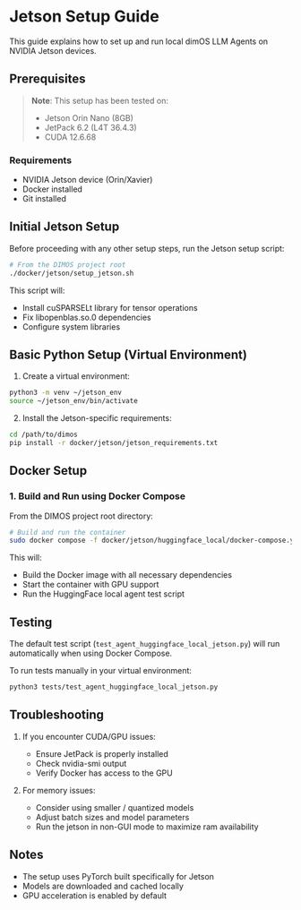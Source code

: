 # Jetson Setup Guide

This guide explains how to set up and run local dimOS LLM Agents on NVIDIA Jetson devices.

## Prerequisites

> **Note**: This setup has been tested on:
> - Jetson Orin Nano (8GB)
> - JetPack 6.2 (L4T 36.4.3)
> - CUDA 12.6.68

### Requirements
- NVIDIA Jetson device (Orin/Xavier)
- Docker installed
- Git installed

## Initial Jetson Setup

Before proceeding with any other setup steps, run the Jetson setup script:

```bash
# From the DIMOS project root
./docker/jetson/setup_jetson.sh
```

This script will:
- Install cuSPARSELt library for tensor operations
- Fix libopenblas.so.0 dependencies
- Configure system libraries


## Basic Python Setup (Virtual Environment)

1. Create a virtual environment:
```bash
python3 -m venv ~/jetson_env
source ~/jetson_env/bin/activate
```

2. Install the Jetson-specific requirements:
```bash
cd /path/to/dimos
pip install -r docker/jetson/jetson_requirements.txt
```

## Docker Setup

### 1. Build and Run using Docker Compose

From the DIMOS project root directory:
```bash
# Build and run the container
sudo docker compose -f docker/jetson/huggingface_local/docker-compose.yml up --build
```

This will:
- Build the Docker image with all necessary dependencies
- Start the container with GPU support
- Run the HuggingFace local agent test script

## Testing

The default test script (`test_agent_huggingface_local_jetson.py`) will run automatically when using Docker Compose. 

To run tests manually in your virtual environment:
```bash
python3 tests/test_agent_huggingface_local_jetson.py
```

## Troubleshooting

1. If you encounter CUDA/GPU issues:
   - Ensure JetPack is properly installed
   - Check nvidia-smi output
   - Verify Docker has access to the GPU

2. For memory issues:
   - Consider using smaller / quantized models
   - Adjust batch sizes and model parameters
   - Run the jetson in non-GUI mode to maximize ram availability

## Notes

- The setup uses PyTorch built specifically for Jetson
- Models are downloaded and cached locally
- GPU acceleration is enabled by default
